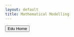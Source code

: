 ```yaml
---
layout: default
title: Mathematical Modelling
---
```

<button type="button" class="button" onclick="location.href='/Edu/Base/#content-collection'">Edu Home</button>



